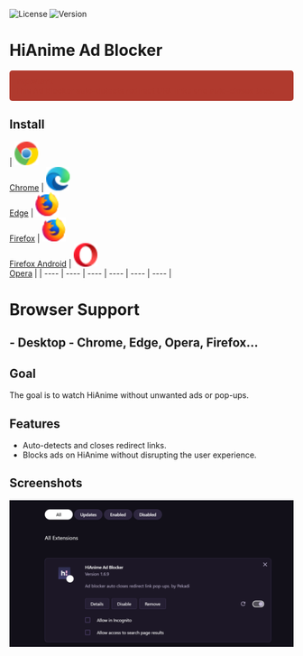 ![License](https://img.shields.io/badge/license-MIT-green) ![Version](https://img.shields.io/badge/version-1.6.9-brightgreen)

# HiAnime Ad Blocker

<div style="background-color: #b03a2e; padding: 10px; border-radius: 5px; color: #b03a2e;">
    <strong>Important</strong><br>
    This Ad Blocker auto-detects redirect URL links and auto-closes tabs.
</div>


## Install

| <a href="./install-on-chrome.md"><img src="./logos/chrome.svg" width="42px" /><br /><span>Chrome</span></a> | <a href="https://microsoftedge.microsoft.com/addons/detail/endghpbficnpbadbdalhbpecpgdcojig"><img src="./logos/edge.svg" width="42px" /><br /><span>Edge</span></a> | <a href="https://addons.mozilla.org/vi/firefox/addon/animevsub-helper/"><img src="./logos/firefox.svg" width="42px" /><br /><span>Firefox</span></a> | <a href="https://addons.mozilla.org/vi/android/addon/animevsub-helper/"><img src="./logos/firefox.svg" width="42px" /><br /><span>Firefox Android</span></a> | <a href="./install-on-chrome.md"><img src="./logos/opera.svg" width="42px" /><br /><span>Opera</span></a> |
| ---- | ---- | ---- | ---- | ---- | ---- |

# Browser Support
## - Desktop - Chrome, Edge, Opera, Firefox...


## Goal

The goal is to watch HiAnime without unwanted ads or pop-ups.

## Features

- Auto-detects and closes redirect links.
- Blocks ads on HiAnime without disrupting the user experience.

## Screenshots

![Ad Blocker Screenshot](https://github.com/Pekadii/HiAnimeAdBlocker/blob/main/Thumbnail.png)

